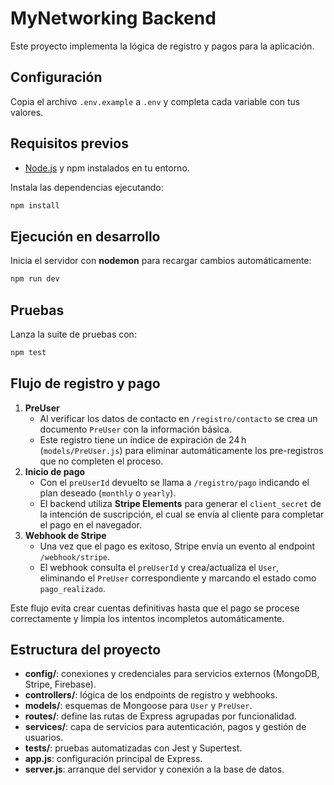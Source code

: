 # MyNetworking Backend

Este proyecto implementa la lógica de registro y pagos para la aplicación.

## Configuración
Copia el archivo `.env.example` a `.env` y completa cada variable con tus valores.

## Requisitos previos

- [Node.js](https://nodejs.org/) y npm instalados en tu entorno.

Instala las dependencias ejecutando:

```bash
npm install
```

## Ejecución en desarrollo

Inicia el servidor con **nodemon** para recargar cambios automáticamente:

```bash
npm run dev
```

## Pruebas

Lanza la suite de pruebas con:

```bash
npm test
```

## Flujo de registro y pago

1. **PreUser**
   - Al verificar los datos de contacto en `/registro/contacto` se crea un documento `PreUser` con la información básica.
   - Este registro tiene un índice de expiración de 24 h (`models/PreUser.js`) para eliminar automáticamente los pre-registros que no completen el proceso.
2. **Inicio de pago**
   - Con el `preUserId` devuelto se llama a `/registro/pago` indicando el plan deseado (`monthly` o `yearly`).
   - El backend utiliza **Stripe Elements** para generar el `client_secret` de la intención de suscripción, el cual se envía al cliente para completar el pago en el navegador.
3. **Webhook de Stripe**
   - Una vez que el pago es exitoso, Stripe envía un evento al endpoint `/webhook/stripe`.
   - El webhook consulta el `preUserId` y crea/actualiza el `User`, eliminando el `PreUser` correspondiente y marcando el estado como `pago_realizado`.

Este flujo evita crear cuentas definitivas hasta que el pago se procese correctamente y limpia los intentos incompletos automáticamente.

## Estructura del proyecto

- **config/**: conexiones y credenciales para servicios externos (MongoDB, Stripe, Firebase).
- **controllers/**: lógica de los endpoints de registro y webhooks.
- **models/**: esquemas de Mongoose para `User` y `PreUser`.
- **routes/**: define las rutas de Express agrupadas por funcionalidad.
- **services/**: capa de servicios para autenticación, pagos y gestión de usuarios.
- **tests/**: pruebas automatizadas con Jest y Supertest.
- **app.js**: configuración principal de Express.
- **server.js**: arranque del servidor y conexión a la base de datos.
